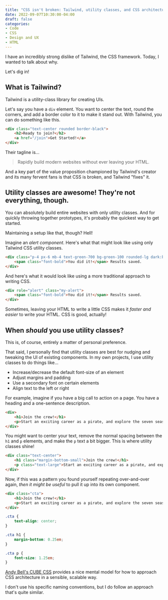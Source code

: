 ```yaml
---
title: "CSS isn't broken: Tailwind, utility classes, and CSS architecture"
date: 2022-09-07T10:30:00-04:00
draft: false
categories:
- Code
- CSS
- Design and UX
- HTML
---
```


I have an incredibly strong dislike of Tailwind, the CSS framework. Today, I wanted to talk about why.

Let's dig in!

## What is Tailwind?

Tailwind is a utility-class library for creating UIs. 

Let's say you have a `div` element. You want to center the text, round the corners, and add a border color to it to make it stand out. With Tailwind, you can do something like this.

```html
<div class="text-center rounded border-black">
	<h2>Ready to join?</h2>
	<a href="/join">Get Started!</a>
</div>
```

Their tagline is...

> Rapidly build modern websites without ever leaving your HTML.

And a key part of the value proposition championed by Tailwind's creator and its many fervent fans is that CSS is broken, and Tailwind "fixes" it.

## Utility classes are awesome! They're not everything, though.

You can absolutely build entire websites with only utility classes. And for quickly throwing together prototypes, it's probably the quickest way to get started.

Maintaining a setup like that, though? Hell!

Imagine an _alert component_. Here's what that might look like using only Tailwind CSS utility classes.

```html
<div class="p-4 px-6 mb-4 text-green-700 bg-green-100 rounded-lg dark:bg-green-200 dark:text-green-800" role="alert">
	<span class="font-bold">You did it!</span> Results saved.
</div>
```

And here's what it would look like using a more traditional approach to writing CSS.

```html
<div role="alert" class="my-alert">
	<span class="font-bold">You did it!</span> Results saved.
</div>
```

Sometimes, leaving your HTML to write a little CSS makes it _faster and easier_ to write your HTML. CSS is good, actually!

## When _should_ you use utility classes?

This is, of course, entirely a matter of personal preference.

That said, I personally find that utility classes are best for nudging and tweaking the UI of existing components. In my own projects, I use utility classes to do things like...

- Increase/decrease the default font-size of an element
- Adjust margins and padding
- Use a secondary font on certain elements
- Align text to the left or right

For example, imagine if you have a big call to action on a page. You have a heading and a one-sentence description.

```html
<div>
	<h1>Join the crew!</h1>
	<p>Start an exciting career as a pirate, and explore the seven seas.</p>
</div>
```

You might want to center your text, remove the normal spacing between the `h1` and `p` elements, and make the `p` text a bit bigger. This is where utility classes shine!

```html
<div class="text-center">
	<h1 class="margin-bottom-small">Join the crew!</h1>
	<p class="text-large">Start an exciting career as a pirate, and explore the seven seas.</p>
</div>
```

Now, if this was a pattern you found yourself repeating over-and-over again, _then it might be useful_ to pull it up into its own component.

```html
<div class="cta">
	<h1>Join the crew!</h1>
	<p>Start an exciting career as a pirate, and explore the seven seas.</p>
</div>
```

```css
.cta {
	text-align: center;
}

.cta h1 {
	margin-bottom: 0.25em;
}

.cta p {
	font-size: 1.25em;
}
```

[Andy Bell's CUBE CSS](https://cube.fyi/) provides a nice mental model for how to approach CSS architecture in a sensible, scalable way.

I don't use his specific naming conventions, but I do follow an approach that's quite similar.